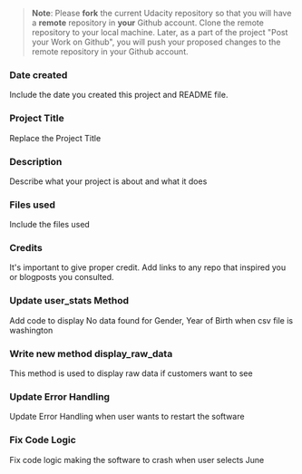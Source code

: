 >**Note**: Please **fork** the current Udacity repository so that you will have a **remote** repository in **your** Github account. Clone the remote repository to your local machine. Later, as a part of the project "Post your Work on Github", you will push your proposed changes to the remote repository in your Github account.

### Date created
Include the date you created this project and README file.

### Project Title
Replace the Project Title

### Description
Describe what your project is about and what it does

### Files used
Include the files used

### Credits
It's important to give proper credit. Add links to any repo that inspired you or blogposts you consulted.

### Update user_stats Method
Add code to display No data found for Gender, Year of Birth when csv file is washington

### Write new method display_raw_data
This method is used to display raw data if customers want to see

### Update Error Handling
Update Error Handling when user wants to restart the software

### Fix Code Logic
Fix code logic making the software to crash when user selects June
